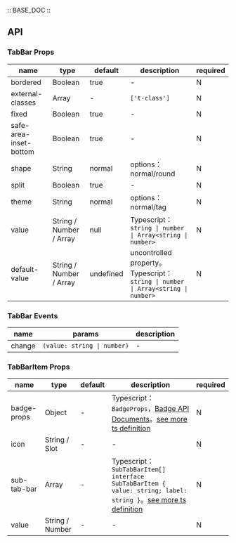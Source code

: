 :: BASE_DOC ::

## API

### TabBar Props

 name                   | type                    | default   | description                                                                    | required 
------------------------|-------------------------|-----------|--------------------------------------------------------------------------------|----------
 bordered               | Boolean                 | true      | \-                                                                             | N        
 external-classes       | Array                   | -         | `['t-class']`                                                                  | N        
 fixed                  | Boolean                 | true      | \-                                                                             | N        
 safe-area-inset-bottom | Boolean                 | true      | \-                                                                             | N        
 shape                  | String                  | normal    | options：normal/round                                                           | N        
 split                  | Boolean                 | true      | \-                                                                             | N        
 theme                  | String                  | normal    | options：normal/tag                                                             | N        
 value                  | String / Number / Array | null      | Typescript：`string \| number \| Array<string \| number>`                       | N        
 default-value          | String / Number / Array | undefined | uncontrolled property。Typescript：`string \| number \| Array<string \| number>` | N        

### TabBar Events

 name   | params                      | description 
--------|-----------------------------|-------------
 change | `(value: string \| number)` | \-          

### TabBarItem Props

 name        | type            | default | description                                                                                                                                                                                             | required 
-------------|-----------------|---------|---------------------------------------------------------------------------------------------------------------------------------------------------------------------------------------------------------|----------
 badge-props | Object          | -       | Typescript：`BadgeProps`，[Badge API Documents](./badge?tab=api)。[see more ts definition](https://github.com/Tencent/tdesign-miniprogram/tree/develop/src/tab-bar-item/type.ts)                           | N        
 icon        | String / Slot   | -       | \-                                                                                                                                                                                                      | N        
 sub-tab-bar | Array           | -       | Typescript：`SubTabBarItem[] ` `interface SubTabBarItem { value: string; label: string }`。[see more ts definition](https://github.com/Tencent/tdesign-miniprogram/tree/develop/src/tab-bar-item/type.ts) | N        
 value       | String / Number | -       | \-                                                                                                                                                                                                      | N        
